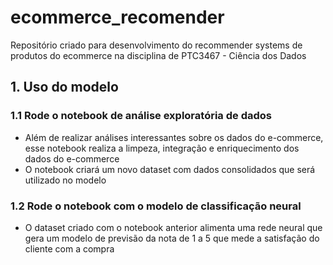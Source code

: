 # ecommerce_recomender
Repositório criado para desenvolvimento do recommender systems de produtos do ecommerce na disciplina de PTC3467 - Ciência dos Dados

## 1. Uso do modelo
### 1.1 Rode o notebook de análise exploratória de dados
- Além de realizar análises interessantes sobre os dados do e-commerce, esse notebook realiza a limpeza, integração e enriquecimento dos dados do e-commerce
- O notebook criará um novo dataset com dados consolidados que será utilizado no modelo

### 1.2 Rode o notebook com o modelo de classificação neural
- O dataset criado com o notebook anterior alimenta uma rede neural que gera um modelo de previsão da nota de 1 a 5 que mede a satisfação do cliente com a compra
